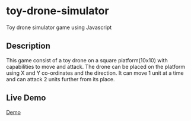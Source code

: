 # toy-drone-simulator
Toy drone simulator game using Javascript

## Description
This game consist of a toy drone on a square platform(10x10) with capabilities to move and attack.
The drone can be placed on the platform using X and Y co-ordinates and the direction.
It can move 1 unit at a time and can attack 2 units further from its place.


## Live Demo
[Demo](https://amruta-mulik.github.io/toy-drone-simulator/)
